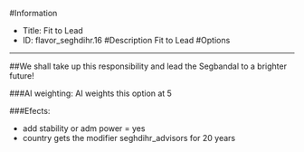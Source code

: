 #Information
 - Title: Fit to Lead
 - ID: flavor_seghdihr.16
#Description
Fit to Lead
#Options

___
##We shall take up this responsibility and lead the Segbandal to a brighter future!

###AI weighting:
AI weights this option at 5


###Efects:<ul><li>add stability or adm power = yes</li><li>country gets the modifier seghdihr_advisors for 20 years</li></ul>
